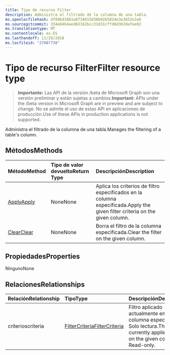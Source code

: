 ```yaml
---
title: Tipo de recurso Filter
description: Administra el filtrado de la columna de una tabla.
ms.openlocfilehash: df896d10b1e8734015d38b92b5824e3e3652e3a6
ms.sourcegitcommit: 334e84b4aed63162bcc31831cffd6d363dafee02
ms.translationtype: MT
ms.contentlocale: es-ES
ms.lasthandoff: 11/29/2018
ms.locfileid: "27087738"
---
```

# <a name="filter-resource-type"></a><span data-ttu-id="7b43b-103">Tipo de recurso Filter</span><span class="sxs-lookup"><span data-stu-id="7b43b-103">Filter resource type</span></span>

> <span data-ttu-id="7b43b-104">**Importante:** Las API de la versión /beta de Microsoft Graph son una versión preliminar y están sujetas a cambios.</span><span class="sxs-lookup"><span data-stu-id="7b43b-104">**Important:** APIs under the /beta version in Microsoft Graph are in preview and are subject to change.</span></span> <span data-ttu-id="7b43b-105">No se admite el uso de estas API en aplicaciones de producción.</span><span class="sxs-lookup"><span data-stu-id="7b43b-105">Use of these APIs in production applications is not supported.</span></span>

<span data-ttu-id="7b43b-106">Administra el filtrado de la columna de una tabla.</span><span class="sxs-lookup"><span data-stu-id="7b43b-106">Manages the filtering of a table's column.</span></span>


## <a name="methods"></a><span data-ttu-id="7b43b-107">Métodos</span><span class="sxs-lookup"><span data-stu-id="7b43b-107">Methods</span></span>

| <span data-ttu-id="7b43b-108">Método</span><span class="sxs-lookup"><span data-stu-id="7b43b-108">Method</span></span>           | <span data-ttu-id="7b43b-109">Tipo de valor devuelto</span><span class="sxs-lookup"><span data-stu-id="7b43b-109">Return Type</span></span>    |<span data-ttu-id="7b43b-110">Descripción</span><span class="sxs-lookup"><span data-stu-id="7b43b-110">Description</span></span>|
|:---------------|:--------|:----------|
|[<span data-ttu-id="7b43b-111">Apply</span><span class="sxs-lookup"><span data-stu-id="7b43b-111">Apply</span></span>](../api/filter-apply.md)|<span data-ttu-id="7b43b-112">None</span><span class="sxs-lookup"><span data-stu-id="7b43b-112">None</span></span>|<span data-ttu-id="7b43b-113">Aplica los criterios de filtro especificados en la columna especificada.</span><span class="sxs-lookup"><span data-stu-id="7b43b-113">Apply the given filter criteria on the given column.</span></span>|
|[<span data-ttu-id="7b43b-114">Clear</span><span class="sxs-lookup"><span data-stu-id="7b43b-114">Clear</span></span>](../api/filter-clear.md)|<span data-ttu-id="7b43b-115">None</span><span class="sxs-lookup"><span data-stu-id="7b43b-115">None</span></span>|<span data-ttu-id="7b43b-116">Borra el filtro de la columna especificada.</span><span class="sxs-lookup"><span data-stu-id="7b43b-116">Clear the filter on the given column.</span></span>|

## <a name="properties"></a><span data-ttu-id="7b43b-117">Propiedades</span><span class="sxs-lookup"><span data-stu-id="7b43b-117">Properties</span></span>
<span data-ttu-id="7b43b-118">Ninguno</span><span class="sxs-lookup"><span data-stu-id="7b43b-118">None</span></span>

## <a name="relationships"></a><span data-ttu-id="7b43b-119">Relaciones</span><span class="sxs-lookup"><span data-stu-id="7b43b-119">Relationships</span></span>
| <span data-ttu-id="7b43b-120">Relación</span><span class="sxs-lookup"><span data-stu-id="7b43b-120">Relationship</span></span> | <span data-ttu-id="7b43b-121">Tipo</span><span class="sxs-lookup"><span data-stu-id="7b43b-121">Type</span></span>   |<span data-ttu-id="7b43b-122">Descripción</span><span class="sxs-lookup"><span data-stu-id="7b43b-122">Description</span></span>|
|:---------------|:--------|:----------|
|<span data-ttu-id="7b43b-123">criterios</span><span class="sxs-lookup"><span data-stu-id="7b43b-123">criteria</span></span>|[<span data-ttu-id="7b43b-124">FilterCriteria</span><span class="sxs-lookup"><span data-stu-id="7b43b-124">FilterCriteria</span></span>](filtercriteria.md)|<span data-ttu-id="7b43b-p102">Filtro aplicado actualmente en la columna especificada. Solo lectura.</span><span class="sxs-lookup"><span data-stu-id="7b43b-p102">The currently applied filter on the given column. Read-only.</span></span>|

<!-- uuid: 8fcb5dbc-d5aa-4681-8e31-b001d5168d79
2015-10-25 14:57:30 UTC -->
<!-- {
  "type": "#page.annotation",
  "description": "Filter resource",
  "keywords": "",
  "section": "documentation",
  "tocPath": ""
}-->